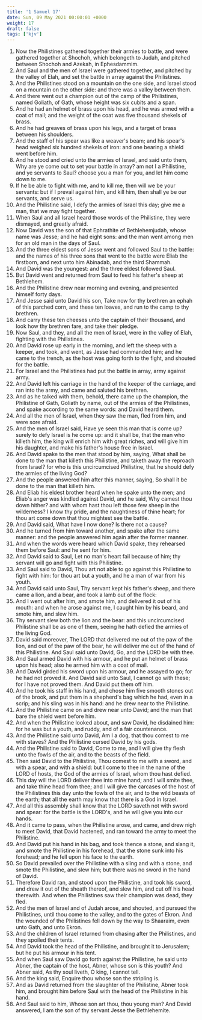 ```yaml
---
title: '1 Samuel 17'
date: Sun, 09 May 2021 00:00:01 +0000
weight: 17
draft: false
tags: ['kjv'] 
---
```


1. Now the Philistines gathered together their armies to battle, and were gathered together at Shochoh, which belongeth to Judah, and pitched between Shochoh and Azekah, in Ephesdammim.
2. And Saul and the men of Israel were gathered together, and pitched by the valley of Elah, and set the battle in array against the Philistines.
3. And the Philistines stood on a mountain on the one side, and Israel stood on a mountain on the other side: and there was a valley between them.
4. And there went out a champion out of the camp of the Philistines, named Goliath, of Gath, whose height was six cubits and a span.
5. And he had an helmet of brass upon his head, and he was armed with a coat of mail; and the weight of the coat was five thousand shekels of brass.
6. And he had greaves of brass upon his legs, and a target of brass between his shoulders.
7. And the staff of his spear was like a weaver's beam; and his spear's head weighed six hundred shekels of iron: and one bearing a shield went before him.
8. And he stood and cried unto the armies of Israel, and said unto them, Why are ye come out to set your battle in array? am not I a Philistine, and ye servants to Saul? choose you a man for you, and let him come down to me.
9. If he be able to fight with me, and to kill me, then will we be your servants: but if I prevail against him, and kill him, then shall ye be our servants, and serve us.
10. And the Philistine said, I defy the armies of Israel this day; give me a man, that we may fight together.
11. When Saul and all Israel heard those words of the Philistine, they were dismayed, and greatly afraid.
12. Now David was the son of that Ephrathite of Bethlehemjudah, whose name was Jesse; and he had eight sons: and the man went among men for an old man in the days of Saul.
13. And the three eldest sons of Jesse went and followed Saul to the battle: and the names of his three sons that went to the battle were Eliab the firstborn, and next unto him Abinadab, and the third Shammah.
14. And David was the youngest: and the three eldest followed Saul.
15. But David went and returned from Saul to feed his father's sheep at Bethlehem.
16. And the Philistine drew near morning and evening, and presented himself forty days.
17. And Jesse said unto David his son, Take now for thy brethren an ephah of this parched corn, and these ten loaves, and run to the camp to thy brethren.
18. And carry these ten cheeses unto the captain of their thousand, and look how thy brethren fare, and take their pledge.
19. Now Saul, and they, and all the men of Israel, were in the valley of Elah, fighting with the Philistines.
20. And David rose up early in the morning, and left the sheep with a keeper, and took, and went, as Jesse had commanded him; and he came to the trench, as the host was going forth to the fight, and shouted for the battle.
21. For Israel and the Philistines had put the battle in array, army against army.
22. And David left his carriage in the hand of the keeper of the carriage, and ran into the army, and came and saluted his brethren.
23. And as he talked with them, behold, there came up the champion, the Philistine of Gath, Goliath by name, out of the armies of the Philistines, and spake according to the same words: and David heard them.
24. And all the men of Israel, when they saw the man, fled from him, and were sore afraid.
25. And the men of Israel said, Have ye seen this man that is come up? surely to defy Israel is he come up: and it shall be, that the man who killeth him, the king will enrich him with great riches, and will give him his daughter, and make his father's house free in Israel.
26. And David spake to the men that stood by him, saying, What shall be done to the man that killeth this Philistine, and taketh away the reproach from Israel? for who is this uncircumcised Philistine, that he should defy the armies of the living God?
27. And the people answered him after this manner, saying, So shall it be done to the man that killeth him.
28. And Eliab his eldest brother heard when he spake unto the men; and Eliab's anger was kindled against David, and he said, Why camest thou down hither? and with whom hast thou left those few sheep in the wilderness? I know thy pride, and the naughtiness of thine heart; for thou art come down that thou mightest see the battle.
29. And David said, What have I now done? Is there not a cause?
30. And he turned from him toward another, and spake after the same manner: and the people answered him again after the former manner.
31. And when the words were heard which David spake, they rehearsed them before Saul: and he sent for him.
32. And David said to Saul, Let no man's heart fail because of him; thy servant will go and fight with this Philistine.
33. And Saul said to David, Thou art not able to go against this Philistine to fight with him: for thou art but a youth, and he a man of war from his youth.
34. And David said unto Saul, Thy servant kept his father's sheep, and there came a lion, and a bear, and took a lamb out of the flock:
35. And I went out after him, and smote him, and delivered it out of his mouth: and when he arose against me, I caught him by his beard, and smote him, and slew him.
36. Thy servant slew both the lion and the bear: and this uncircumcised Philistine shall be as one of them, seeing he hath defied the armies of the living God.
37. David said moreover, The LORD that delivered me out of the paw of the lion, and out of the paw of the bear, he will deliver me out of the hand of this Philistine. And Saul said unto David, Go, and the LORD be with thee.
38. And Saul armed David with his armour, and he put an helmet of brass upon his head; also he armed him with a coat of mail.
39. And David girded his sword upon his armour, and he assayed to go; for he had not proved it. And David said unto Saul, I cannot go with these; for I have not proved them. And David put them off him.
40. And he took his staff in his hand, and chose him five smooth stones out of the brook, and put them in a shepherd's bag which he had, even in a scrip; and his sling was in his hand: and he drew near to the Philistine.
41. And the Philistine came on and drew near unto David; and the man that bare the shield went before him.
42. And when the Philistine looked about, and saw David, he disdained him: for he was but a youth, and ruddy, and of a fair countenance.
43. And the Philistine said unto David, Am I a dog, that thou comest to me with staves? And the Philistine cursed David by his gods.
44. And the Philistine said to David, Come to me, and I will give thy flesh unto the fowls of the air, and to the beasts of the field.
45. Then said David to the Philistine, Thou comest to me with a sword, and with a spear, and with a shield: but I come to thee in the name of the LORD of hosts, the God of the armies of Israel, whom thou hast defied.
46. This day will the LORD deliver thee into mine hand; and I will smite thee, and take thine head from thee; and I will give the carcases of the host of the Philistines this day unto the fowls of the air, and to the wild beasts of the earth; that all the earth may know that there is a God in Israel.
47. And all this assembly shall know that the LORD saveth not with sword and spear: for the battle is the LORD's, and he will give you into our hands.
48. And it came to pass, when the Philistine arose, and came, and drew nigh to meet David, that David hastened, and ran toward the army to meet the Philistine.
49. And David put his hand in his bag, and took thence a stone, and slang it, and smote the Philistine in his forehead, that the stone sunk into his forehead; and he fell upon his face to the earth.
50. So David prevailed over the Philistine with a sling and with a stone, and smote the Philistine, and slew him; but there was no sword in the hand of David.
51. Therefore David ran, and stood upon the Philistine, and took his sword, and drew it out of the sheath thereof, and slew him, and cut off his head therewith. And when the Philistines saw their champion was dead, they fled.
52. And the men of Israel and of Judah arose, and shouted, and pursued the Philistines, until thou come to the valley, and to the gates of Ekron. And the wounded of the Philistines fell down by the way to Shaaraim, even unto Gath, and unto Ekron.
53. And the children of Israel returned from chasing after the Philistines, and they spoiled their tents.
54. And David took the head of the Philistine, and brought it to Jerusalem; but he put his armour in his tent.
55. And when Saul saw David go forth against the Philistine, he said unto Abner, the captain of the host, Abner, whose son is this youth? And Abner said, As thy soul liveth, O king, I cannot tell.
56. And the king said, Enquire thou whose son the stripling is.
57. And as David returned from the slaughter of the Philistine, Abner took him, and brought him before Saul with the head of the Philistine in his hand.
58. And Saul said to him, Whose son art thou, thou young man? And David answered, I am the son of thy servant Jesse the Bethlehemite.
